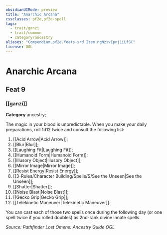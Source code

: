 ```yaml
---
obsidianUIMode: preview
title: "Anarchic Arcana"
cssclasses: pf2e,pf2e-spell
tags:
  - trait/ganzi
  - trait/common
  - category/ancestry
aliases: "Compendium.pf2e.feats-srd.Item.ngNzsvIpnj1iLfSC"
license: OGL
---
```

# Anarchic Arcana
## Feat 9
### [[ganzi]]

**Category** ancestry; 




The magic in your blood is unpredictable. When you make your daily preparations, roll 1d12 twice and consult the following list:

1.  [[Acid Arrow|Acid Arrow]];
2.  [[Blur|Blur]];
3.  [[Laughing Fit|Laughing Fit]];
4.  [[Humanoid Form|Humanoid Form]];
5.  [[Illusory Object|Illusory Object]];
6.  [[Mirror Image|Mirror Image]];
7.  [[Resist Energy|Resist Energy]];
8.  [[3-Rules/Character Building/Spells/S/See the Unseen|See the Unseen]];
9.  [[Shatter|Shatter]];
10.  [[Noise Blast|Noise Blast]];
11.  [[Gecko Grip|Gecko Grip]];
12.  [[Telekinetic Maneuver|Telekinetic Maneuver]].

You can cast each of those two spells once during the following day (or one spell twice if you rolled doubles) as 2nd-rank divine innate spells.

*Source: Pathfinder Lost Omens: Ancestry Guide*
*OGL*